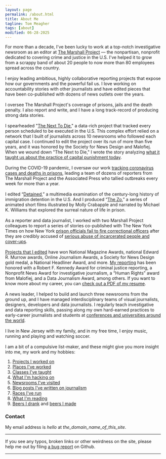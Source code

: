 ```yaml
---
layout: page
permalink: /about.html
title: About Me
tagline: Tom Meagher
tags: [about]
modified: 06-28-2025
---
```

For more than a decade, I've been lucky to work at a top-notch investigative newsroom as an editor at [The Marshall Project](https://www.themarshallproject.org/) — the nonpartisan, nonprofit dedicated to covering crime and justice in the U.S. I've helped it to grow from a scrappy band of about 20 people to now more than 80 employees spread across the country. 
&nbsp;<br /><br />
I enjoy leading ambitious, highly collaborative reporting projects that expose how our governments and the powerful fail us. I love working on accountability stories with other journalists and have edited pieces that have been co-published with dozens of news outlets over the years. 
&nbsp;<br /><br />
I oversee The Marshall Project's coverage of prisons, jails and the death penalty. I also report and write, and I have a long track-record of producing strong data stories.
&nbsp;<br /><br />
I spearheaded "[The Next To Die](https://www.themarshallproject.org/next-to-die)," a data-rich project that tracked every person scheduled to be executed in the U.S. This complex effort relied on a network that I built of journalists across 10 newsrooms who followed each capital case. I continued to edit the project over its run of more than five years, and it was honored by the Society for News Design and Malofiej. When we wound down "The Next to Die," I wrote the story analyzing [what it taught us about the practice of capital punishment today](https://www.themarshallproject.org/2021/02/10/what-120-executions-tell-us-about-criminal-justice-in-america).
&nbsp;<br /><br />
During the COVID-19 pandemic, I oversaw our work [tracking coronavirus cases and deaths in prisons](https://www.themarshallproject.org/2020/05/01/a-state-by-state-look-at-coronavirus-in-prisons), leading a team of dozens of reporters from The Marshall Project and the Associated Press who tallied outbreaks every week for more than a year.
&nbsp;<br /><br />
I edited “[Detained](https://www.themarshallproject.org/2019/09/24/detained),” a multimedia examination of the century-long history of immigration detention in the U.S. And I produced “[The Zo](https://www.themarshallproject.org/2020/02/27/welcome-to-the-zo),” a series of animated short films illustrated by Molly Crabapple and narrated by Michael K. Williams that explored the surreal nature of life in prison. 
&nbsp;<br /><br />
As a reporter and data journalist, I worked with two Marshall Project colleagues to report a series of stories co-published with The New York Times on how New York [prison officials fail to fire correctional officers](https://www.themarshallproject.org/2023/05/19/new-york-prison-corrections-officer-abuse-prisoners) after they are credibly accused of [serious abuse of incarcerated people and cover-ups](https://www.themarshallproject.org/2023/05/22/new-york-prison-corrections-officer-abuse-cover-up). 
&nbsp;<br /><br />
[Projects that I edited](clips.html) have won National Magazine Awards, national Edward R. Murrow awards, Online Journalism Awards, a Society for News Design gold medal, a National Headliner Award, and more. [My reporting](https://www.themarshallproject.org/staff/tom-meagher)  has been honored with a Robert F. Kennedy Award for criminal justice reporting, a Nonprofit News Award for investigative journalism, a “Human Rights” award from Malofiej, and a Data Journalism Award, among others. If you want to know more about my career, you can [check out a PDF of my resume](https://www.tommeagher.com/files/meagher_resume.pdf). 
&nbsp;<br /><br />
A news leader, I helped to build and launch three newsrooms from the ground up, and I have managed interdisciplinary teams of visual journalists, designers, developers and data journalists. I regularly teach investigative and data reporting skills, passing along my own hard-earned practices to early-career journalists and students at [conferences and universities around the world](classes.html).
&nbsp;<br /><br />
I live in New Jersey with my family, and in my free time, I enjoy music, running and playing and watching soccer.
&nbsp;<br /><br />
I am a bit of a compulsive list-maker, and these might give you more insight into me, my work and my hobbies:
1.  [Projects I worked on](clips.html)
2.  [Places I've worked](http://linkedin.com/in/tommeagher)
3.  [Classes I've taught](classes.html)
4.  [What I'm hacking on](https://github.com/tommeagher?tab=activity)
5.  [Newsrooms I've visited](newsrooms.html)
6.  [Blog posts I've written on journalism](posts/index.html)
7.  [Races I've run](races.html)
8.  [What I'm reading](http://www.goodreads.com/review/list/7478342-tom?sort=date_read)
9.  [Beers I drank](https://untappd.com/user/tommeagher) and [beers I made](https://carboy.tommeagher.com/)

### Contact
My email address is _hello_ at _the_domain_name_of_this_site_.

---
If you see any typos, broken links or other weirdness on the site, please help me out by filing [a bug report](https://github.com/tommeagher/tommeagher.github.io/issues) on Github.

<hr />